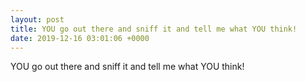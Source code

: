 ```yaml
---
layout: post
title: YOU go out there and sniff it and tell me what YOU think!
date: 2019-12-16 03:01:06 +0000
---
```


YOU go out there and sniff it and tell me what YOU think!

